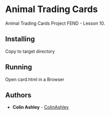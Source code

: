 
# Animal Trading Cards

Animal Trading Cards Project
FEND - Lesson 10.

## Installing

Copy to target directory

## Running

Open card.html in a Browser

## Authors

* **Colin Ashley** - [ColinAshley](https://github.com/ColinAshley)

